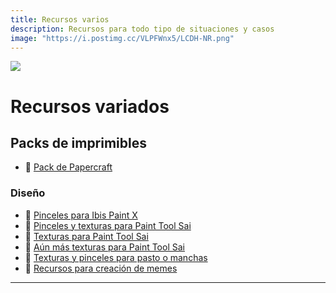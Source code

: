 ```yaml
---
title: Recursos varios
description: Recursos para todo tipo de situaciones y casos
image: "https://i.postimg.cc/VLPFWnx5/LCDH-NR.png"
---
```

![](https://i.postimg.cc/JnBrHpcQ/recursos-varios.png)
# Recursos variados


## Packs de imprimibles

- 🍩 [Pack de Papercraft](https://drive.google.com/drive/folders/1nLVH0iaZXIvTGcbyTS3VsgHnJIJwgLGD)

### Diseño

- 🍩 [Pinceles para Ibis Paint X](https://pin.it/4pszlyF)
- 🍩 [Pinceles y texturas para Paint Tool Sai](https://es.brusheezy.com/libre/paint-tool-sai)
- 🍩 [Texturas para Paint Tool Sai](https://mega.nz/file/VR5xFQ4B#IZ_ii5tcx7IumUod7S_SXmTkXiKbpxhBZsTH2KeXH5U)
- 🍩 [Aún más texturas para Paint Tool Sai](https://www.mediafire.com/file/uytfb9vy2kcrkhx/pinceles+bonitos+por+que+te+amo+bb.rar/file)
- 🍩 [Texturas y pinceles para pasto o manchas](https://drive.google.com/drive/folders/15CuKU8DJa6RLbMM_RxDUv32sJQJCf3uF)
- 🍩 [Recursos para creación de memes](https://mega.nz/folder/BEhVGIAT#7THR4TZow1CAlK5t-lB_GA)



---
